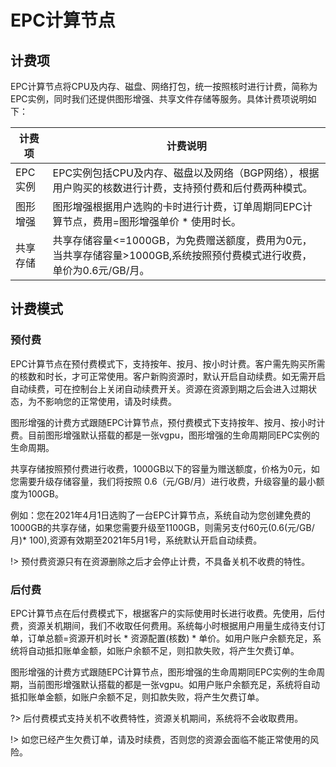 # EPC计算节点

## 计费项
EPC计算节点将CPU及内存、磁盘、网络打包，统一按照核时进行计费，简称为EPC实例，同时我们还提供图形增强、共享文件存储等服务。具体计费项说明如下：

| 计费项 | 计费说明 |
| --- | --- |
| EPC实例 | EPC实例包括CPU及内存、磁盘以及网络（BGP网络），根据用户购买的核数进行计费，支持预付费和后付费两种模式。 |
| 图形增强 | 图形增强根据用户选购的卡时进行计费，订单周期同EPC计算节点，费用=图形增强单价 * 使用时长。 |
| 共享存储 | 共享存储容量<=1000GB，为免费赠送额度，费用为0元，当共享存储容量>1000GB,系统按照预付费模式进行收费，单价为0.6元/GB/月。 |


## 计费模式

### 预付费

EPC计算节点在预付费模式下，支持按年、按月、按小时计费。客户需先购买所需的核数和时长，才可正常使用。客户新购资源时，默认开启自动续费。如无需开启自动续费，可在控制台上关闭自动续费开关。资源在资源到期之后会进入过期状态，为不影响您的正常使用，请及时续费。

图形增强的计费方式跟随EPC计算节点，预付费模式下支持按年、按月、按小时计费。目前图形增强默认搭载的都是一张vgpu，图形增强的生命周期同EPC实例的生命周期。

共享存储按照预付费进行收费，1000GB以下的容量为赠送额度，价格为0元，如您需要升级存储容量，我们将按照 0.6（元/GB/月）进行收费，升级容量的最小额度为100GB。

例如：您在2021年4月1日选购了一台EPC计算节点，系统自动为您创建免费的1000GB的共享存储，如果您需要升级至1100GB，则需另支付60元(0.6(元/GB/月)* 100),资源有效期至2021年5月1号，系统默认开启自动续费。

!> 预付费资源只有在资源删除之后才会停止计费，不具备关机不收费的特性。

### 后付费
EPC计算节点在后付费模式下，根据客户的实际使用时长进行收费。先使用，后付费，资源关机期间，我们不收取任何费用。系统每小时根据用户用量生成待支付订单，订单总额=资源开机时长 * 资源配置(核数) * 单价。如用户账户余额充足，系统将自动抵扣账单金额，如账户余额不足，则扣款失败，将产生欠费订单。

图形增强的计费方式跟随EPC计算节点，图形增强的生命周期同EPC实例的生命周期，当前图形增强默认搭载的都是一张vgpu。如用户账户余额充足，系统将自动抵扣账单金额，如账户余额不足，则扣款失败，将产生欠费订单。

?> 后付费模式支持关机不收费特性，资源关机期间，系统将不会收取费用。<br>

!> 如您已经产生欠费订单，请及时续费，否则您的资源会面临不能正常使用的风险。



